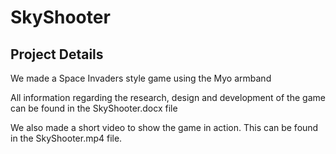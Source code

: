 # SkyShooter

## Project Details
We made a Space Invaders style game using the Myo armband

All information regarding the research, design and development of the game can be found in the SkyShooter.docx file

We also made a short video to show the game in action. This can be found in the SkyShooter.mp4 file.

